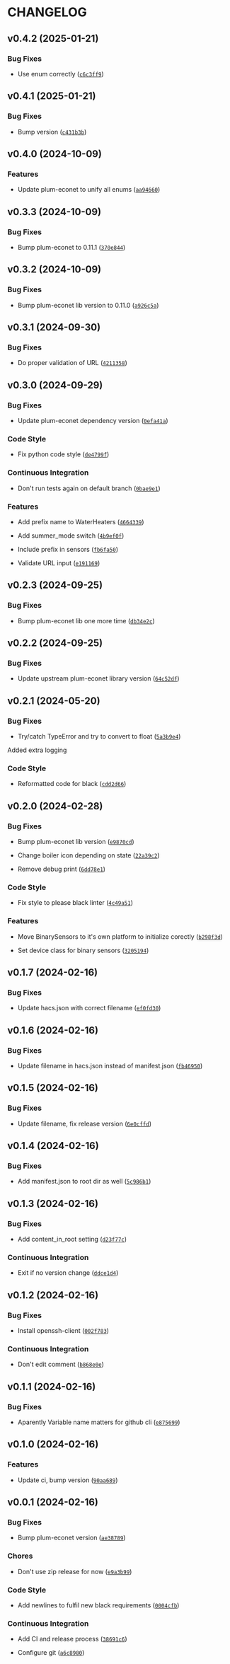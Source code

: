 # CHANGELOG


## v0.4.2 (2025-01-21)

### Bug Fixes

- Use enum correctly
  ([`c6c3ff9`](https://gitlab.com/bulgur/plum-econet-ha/-/commit/c6c3ff97035ed74687c7c1d046dc691c87405105))


## v0.4.1 (2025-01-21)

### Bug Fixes

- Bump version
  ([`c431b3b`](https://gitlab.com/bulgur/plum-econet-ha/-/commit/c431b3b26af01c2b231d7ec65129d0686839980f))


## v0.4.0 (2024-10-09)

### Features

- Update plum-econet to unify all enums
  ([`aa94660`](https://gitlab.com/bulgur/plum-econet-ha/-/commit/aa946602dd6d6eb90f4605f357e3b5d56d6558ff))


## v0.3.3 (2024-10-09)

### Bug Fixes

- Bump plum-econet to 0.11.1
  ([`370e844`](https://gitlab.com/bulgur/plum-econet-ha/-/commit/370e8443306c7578f4dbc5f93217dbdc0915f7cc))


## v0.3.2 (2024-10-09)

### Bug Fixes

- Bump plum-econet lib version to 0.11.0
  ([`a926c5a`](https://gitlab.com/bulgur/plum-econet-ha/-/commit/a926c5ac49444951d3daced03f42a45176525323))


## v0.3.1 (2024-09-30)

### Bug Fixes

- Do proper validation of URL
  ([`4211358`](https://gitlab.com/bulgur/plum-econet-ha/-/commit/4211358c425500aa3b201a9fd5f8294337d475c1))


## v0.3.0 (2024-09-29)

### Bug Fixes

- Update plum-econet dependency version
  ([`0efa41a`](https://gitlab.com/bulgur/plum-econet-ha/-/commit/0efa41a0a3725ee42b687d6cbe452ede4eeea12f))

### Code Style

- Fix python code style
  ([`de4799f`](https://gitlab.com/bulgur/plum-econet-ha/-/commit/de4799f6e2a450ecb08ee786469ec4a8c39115b2))

### Continuous Integration

- Don't run tests again on default branch
  ([`0bae9e1`](https://gitlab.com/bulgur/plum-econet-ha/-/commit/0bae9e133a8c62f73cd910659c2c0708215c5403))

### Features

- Add prefix name to WaterHeaters
  ([`4664339`](https://gitlab.com/bulgur/plum-econet-ha/-/commit/4664339145d342c7c2548af8a26dd52846c120c6))

- Add summer_mode switch
  ([`4b9ef0f`](https://gitlab.com/bulgur/plum-econet-ha/-/commit/4b9ef0f9512f9e56d3e0b54d2ce39534b161802a))

- Include prefix in sensors
  ([`fb6fa50`](https://gitlab.com/bulgur/plum-econet-ha/-/commit/fb6fa50347364afff55854e8ad8055f3c956e727))

- Validate URL input
  ([`e191169`](https://gitlab.com/bulgur/plum-econet-ha/-/commit/e19116948dcb71fd36f1136f5ca775c11fe5b878))


## v0.2.3 (2024-09-25)

### Bug Fixes

- Bump plum-econet lib one more time
  ([`db34e2c`](https://gitlab.com/bulgur/plum-econet-ha/-/commit/db34e2ca2c234220afbd92a0f9c1d0beb30f4d84))


## v0.2.2 (2024-09-25)

### Bug Fixes

- Update upstream plum-econet library version
  ([`64c52df`](https://gitlab.com/bulgur/plum-econet-ha/-/commit/64c52df0d5bab2d2bba12bda0ec89157cc877c09))


## v0.2.1 (2024-05-20)

### Bug Fixes

- Try/catch TypeError and try to convert to float
  ([`5a3b9e4`](https://gitlab.com/bulgur/plum-econet-ha/-/commit/5a3b9e4b5243f126c828deca21dac6d4c1a2577f))

Added extra logging

### Code Style

- Reformatted code for black
  ([`cdd2d66`](https://gitlab.com/bulgur/plum-econet-ha/-/commit/cdd2d66a5b42df543bf188765ef974d19dd9862d))


## v0.2.0 (2024-02-28)

### Bug Fixes

- Bump plum-econet lib version
  ([`e9870cd`](https://gitlab.com/bulgur/plum-econet-ha/-/commit/e9870cdad62770d3b44681c85fb933f4a65c4a2f))

- Change boiler icon depending on state
  ([`22a39c2`](https://gitlab.com/bulgur/plum-econet-ha/-/commit/22a39c2d1cd52b4e0e6272942a2e63d375260acf))

- Remove debug print
  ([`6dd78e1`](https://gitlab.com/bulgur/plum-econet-ha/-/commit/6dd78e15ca01e91cf5c8d35a8928b193f10d317b))

### Code Style

- Fix style to please black linter
  ([`4c49a51`](https://gitlab.com/bulgur/plum-econet-ha/-/commit/4c49a510bf5a3ed1bad665c4f36b181692971f72))

### Features

- Move BinarySensors to it's own platform to initialize corectly
  ([`b298f3d`](https://gitlab.com/bulgur/plum-econet-ha/-/commit/b298f3d96e4c89a3363bac653c72582b2d108972))

- Set device class for binary sensors
  ([`3205194`](https://gitlab.com/bulgur/plum-econet-ha/-/commit/3205194b4060f7cc3952dbeb26e5cff676f854a6))


## v0.1.7 (2024-02-16)

### Bug Fixes

- Update hacs.json with correct filename
  ([`ef0fd30`](https://gitlab.com/bulgur/plum-econet-ha/-/commit/ef0fd305000079dba494b3800d643bb9418c5059))


## v0.1.6 (2024-02-16)

### Bug Fixes

- Update filename in hacs.json instead of manifest.json
  ([`fb46950`](https://gitlab.com/bulgur/plum-econet-ha/-/commit/fb46950f33a2cea07d476b9bfdb624aa06750457))


## v0.1.5 (2024-02-16)

### Bug Fixes

- Update filename, fix release version
  ([`6e0cffd`](https://gitlab.com/bulgur/plum-econet-ha/-/commit/6e0cffd69422c913a8c4c89182d12c7259d44778))


## v0.1.4 (2024-02-16)

### Bug Fixes

- Add manifest.json to root dir as well
  ([`5c986b1`](https://gitlab.com/bulgur/plum-econet-ha/-/commit/5c986b1e8829c8ab1b4e6b834cbede4e5e1cb54a))


## v0.1.3 (2024-02-16)

### Bug Fixes

- Add content_in_root setting
  ([`d23f77c`](https://gitlab.com/bulgur/plum-econet-ha/-/commit/d23f77c1a73f1c10fa0ba08f01a1c526de26f6a7))

### Continuous Integration

- Exit if no version change
  ([`ddce1d4`](https://gitlab.com/bulgur/plum-econet-ha/-/commit/ddce1d4e635b45d04bc05c5e5abe7b93d8feb1e3))


## v0.1.2 (2024-02-16)

### Bug Fixes

- Install openssh-client
  ([`002f783`](https://gitlab.com/bulgur/plum-econet-ha/-/commit/002f783a88e1eddc2295618c2270a875d3948e63))

### Continuous Integration

- Don't edit comment
  ([`b868e0e`](https://gitlab.com/bulgur/plum-econet-ha/-/commit/b868e0e14d5c78a191effef5ffd802208342ed88))


## v0.1.1 (2024-02-16)

### Bug Fixes

- Aparently Variable name matters for github cli
  ([`e875699`](https://gitlab.com/bulgur/plum-econet-ha/-/commit/e875699cb95066aae872a196030af7a0176322d1))


## v0.1.0 (2024-02-16)

### Features

- Update ci, bump version
  ([`90aa689`](https://gitlab.com/bulgur/plum-econet-ha/-/commit/90aa689f61161f258b65aec605f0562775df9545))


## v0.0.1 (2024-02-16)

### Bug Fixes

- Bump plum-econet version
  ([`ae38789`](https://gitlab.com/bulgur/plum-econet-ha/-/commit/ae38789540ce9f876dede9970503efce6207dcb3))

### Chores

- Don't use zip release for now
  ([`e9a3b99`](https://gitlab.com/bulgur/plum-econet-ha/-/commit/e9a3b99bbb4e5ec53c459713760b8360ba9125c7))

### Code Style

- Add newlines to fulfil new black requirements
  ([`0004cfb`](https://gitlab.com/bulgur/plum-econet-ha/-/commit/0004cfbe572b903db8e37c39c4e7f3267d2c7867))

### Continuous Integration

- Add CI and release process
  ([`38691c6`](https://gitlab.com/bulgur/plum-econet-ha/-/commit/38691c6c411557d967f1b35908a281a6e9c18762))

- Configure git
  ([`a6c8980`](https://gitlab.com/bulgur/plum-econet-ha/-/commit/a6c89808ff7fa3844d955028df0e6bea5d8133b1))
